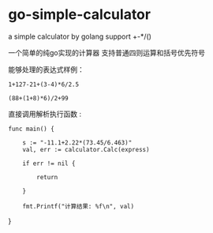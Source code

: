 # go-simple-calculator
a simple calculator by golang support +-*/()

一个简单的纯go实现的计算器
支持普通四则运算和括号优先符号


能够处理的表达式样例：

    1+127-21+(3-4)*6/2.5
    
    (88+(1+8)*6)/2+99

直接调用解析执行函数 :

    func main() {

        s := "-11.1+2.22*(73.45/6.463)"
        val, err := calculator.Calc(express)
  
        if err != nil {
        
            return
            
        }
        
        fmt.Printf("计算结果: %f\n", val)
}